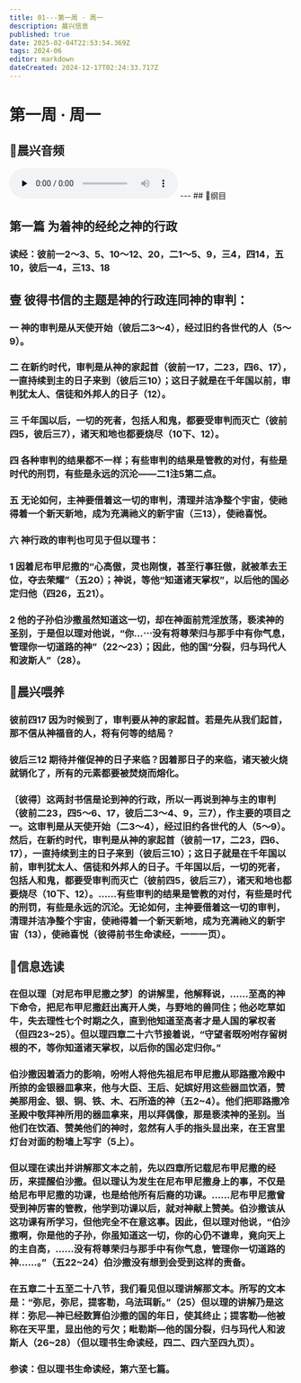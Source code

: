 ```yaml
---
title: 01---第一周 · 周一
description: 晨兴信息
published: true
date: 2025-02-04T22:53:54.369Z
tags: 2024-06
editor: markdown
dateCreated: 2024-12-17T02:24:33.717Z
---
```


# 第一周 · 周一

## 🎵晨兴音频
<audio id="audio" controls="" preload="none">
      <source id="mp3" src="/2024-06/week1/week1day1.mp3">
</audio>
---
## 📖纲目

## 第一篇    为着神的经纶之神的行政

### 读经：彼前一2～3、5、10～12、20，二1～5、9，三4，四14，五10，彼后一4，三13、18

## 壹    彼得书信的主题是神的行政连同神的审判：

### 一    神的审判是从天使开始（彼后二3～4），经过旧约各世代的人（5～9）。

### 二    在新约时代，审判是从神的家起首（彼前一17，二23，四6、17），一直持续到主的日子来到（彼后三10）；这日子就是在千年国以前，审判犹太人、信徒和外邦人的日子（12）。

### 三    千年国以后，一切的死者，包括人和鬼，都要受审判而灭亡（彼前四5，彼后三7），诸天和地也都要烧尽（10下、12）。

### 四    各种审判的结果都不一样；有些审判的结果是管教的对付，有些是时代的刑罚，有些是永远的沉沦——二1注5第二点。

### 五    无论如何，主神要借着这一切的审判，清理并洁净整个宇宙，使祂得着一个新天新地，成为充满祂义的新宇宙（三13），使祂喜悦。

### 六    神行政的审判也可见于但以理书：

### 1    因着尼布甲尼撒的“心高傲，灵也刚愎，甚至行事狂傲，就被革去王位，夺去荣耀”（五20）；神说，等他“知道诸天掌权”，以后他的国必定归他（四26，五21）。

### 2    他的子孙伯沙撒虽然知道这一切，却在神面前荒淫放荡，亵渎神的圣别，于是但以理对他说，“你…⋯没有将尊荣归与那手中有你气息，管理你一切道路的神”（22～23）；因此，他的国“分裂，归与玛代人和波斯人”（28）。

## 📖晨兴喂养

### 彼前四17    因为时候到了，审判要从神的家起首。若是先从我们起首，那不信从神福音的人，将有何等的结局？

### 彼后三12    期待并催促神的日子来临？因着那日子的来临，诸天被火烧就销化了，所有的元素都要被焚烧而熔化。

### 〔彼得〕这两封书信是论到神的行政，所以一再说到神与主的审判（彼前二23，四5～6、17，彼后二3～4、9，三7），作主要的项目之一。这审判是从天使开始（二3～4），经过旧约各世代的人（5～9）。然后，在新约时代，审判是从神的家起首（彼前一17，二23，四6、17），一直持续到主的日子来到（彼后三10）；这日子就是在千年国以前，审判犹太人、信徒和外邦人的日子。千年国以后，一切的死者，包括人和鬼，都要受审判而灭亡（彼前四5，彼后三7），诸天和地也都要烧尽（10下、12）。……有些审判的结果是管教的对付，有些是时代的刑罚，有些是永远的沉沦。无论如何，主神要借着这一切的审判，清理并洁净整个宇宙，使祂得着一个新天新地，成为充满祂义的新宇宙（13），使祂喜悦（彼得前书生命读经，一一一页）。

## 📖信息选读

### 在但以理〔对尼布甲尼撒之梦〕的讲解里，他解释说，……至高的神下命令，把尼布甲尼撒赶出离开人类，与野地的兽同住；他必吃草如牛，失去理性七个时期之久，直到他知道至高者才是人国的掌权者（但四23~25）。但以理四章二十六节接着说，“守望者既吩咐存留树根的𣎴，等你知道诸天掌权，以后你的国必定归你。”

### 伯沙撒因着酒力的影响，吩咐人将他先祖尼布甲尼撒从耶路撒冷殿中所掠的金银器皿拿来，他与大臣、王后、妃嫔好用这些器皿饮酒，赞美那用金、银、铜、铁、木、石所造的神（五2~4）。他们把耶路撒冷圣殿中敬拜神所用的器皿拿来，用以拜偶像，那是亵渎神的圣别。当他们在饮酒、赞美他们的神时，忽然有人手的指头显出来，在王宫里灯台对面的粉墙上写字（5上）。

### 但以理在读出并讲解那文本之前，先以四章所记载尼布甲尼撒的经历，来提醒伯沙撒。但以理认为发生在尼布甲尼撒身上的事，不仅是给尼布甲尼撒的功课，也是给他所有后裔的功课。……尼布甲尼撒曾受到神厉害的管教，他学到功课以后，就对神献上赞美。伯沙撒该从这功课有所学习，但他完全不在意这事。因此，但以理对他说，“伯沙撒啊，你是他的子孙，你虽知道这一切，你的心仍不谦卑，竟向天上的主自高，……没有将尊荣归与那手中有你气息，管理你一切道路的神……。”（五22~24）伯沙撒没有想到会受到这样的责备。

### 在五章二十五至二十八节，我们看见但以理讲解那文本。所写的文本是：“弥尼，弥尼，提客勒，乌法珥新。”（25）但以理的讲解乃是这样：弥尼—神已经数算伯沙撒的国的年日，使其终止；提客勒—他被称在天平里，显出他的亏欠；毗勒斯—他的国分裂，归与玛代人和波斯人（26~28）（但以理书生命读经，四二、四六至四九页）。

### 参读：但以理书生命读经，第六至七篇。
<!-- Google tag (gtag.js) -->
<script async src="https://www.googletagmanager.com/gtag/js?id=G-1P8709Z16T"></script>
<script>
  window.dataLayer = window.dataLayer || [];
  function gtag(){dataLayer.push(arguments);}
  gtag('js', new Date());

  gtag('config', 'G-1P8709Z16T');
</script>